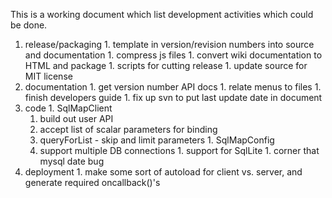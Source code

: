 This is a working document which list development activities which could be done.

  1. release/packaging
    1. template in version/revision numbers into source and documentation
    1. compress js files
    1. convert wiki documentation to HTML and package
    1. scripts for cutting release
    1. update source for MIT license
  1. documentation
    1. get version number API docs
    1. relate menus to files
    1. finish developers guide
    1. fix up svn to put last update date in document
  1. code
    1. SqlMapClient
      1. build out user API
      1. accept list of scalar parameters for binding
      1. queryForList - skip and limit parameters
    1. SqlMapConfig
      1. support multiple DB connections
    1. support for SqlLite
    1. corner that mysql date bug
  1. deployment
    1. make some sort of autoload for client vs. server, and generate required oncallback()'s